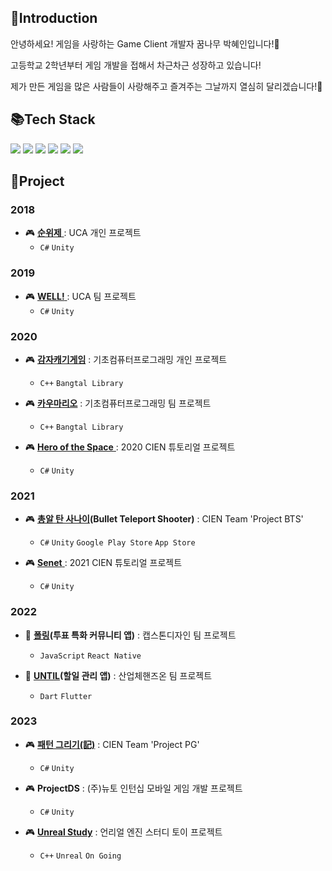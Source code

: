 
## 👏Introduction
안녕하세요! 게임을 사랑하는 Game Client 개발자 꿈나무 박혜인입니다!🌳

고등학교 2학년부터 게임 개발을 접해서 차근차근 성장하고 있습니다!

제가 만든 게임을 많은 사람들이 사랑해주고 즐겨주는 그날까지 열심히 달리겠습니다!🙆


## 📚Tech Stack
<img src="https://img.shields.io/badge/C%23-239120?style=flat&logo=Csharp&logoColor=white"/></a>
<img src="https://img.shields.io/badge/C++-00599C?style=flat&logo=Cplusplus&logoColor=white"/></a>
<img src="https://img.shields.io/badge/Java-007396?style=flat&logo=OpenJDK&logoColor=white"/></a>
<img src="https://img.shields.io/badge/Unity-FFFFFF?style=flat&logo=Unity&logoColor=black"/></a>
<img src="https://img.shields.io/badge/Unreal-0E1128?style=flat&logo=Unrealengine&logoColor=white"/></a>
<img src="https://img.shields.io/badge/Git-F05032?style=flat&logo=Git&logoColor=white"/>


## 🧩Project
### 2018
  - 🎮 [__순위제__ ](https://github.com/gpdls8370/ChickenHierarchy): UCA 개인 프로젝트
    - `C#` `Unity`
    
### 2019
  - 🎮 [__WELL!__ ](https://github.com/gpdls8370/WELL): UCA 팀 프로젝트
    - `C#` `Unity` 
    
### 2020
  - 🎮 [__감자캐기게임__](https://github.com/gpdls8370/Potato) : 기초컴퓨터프로그래밍 개인 프로젝트
    - `C++` `Bangtal Library`
   
  - 🎮 [__카우마리오__](https://github.com/gpdls8370/cauMario) : 기초컴퓨터프로그래밍 팀 프로젝트
    - `C++` `Bangtal Library`
  
  - 🎮 [__Hero of the Space__ ](https://github.com/gpdls8370/SpaceHero) : 2020 CIEN 튜토리얼 프로젝트
    - `C#` `Unity`
### 2021
  - 🎮 [__총알 탄 사나이__](https://github.com/sanon531/ProjectBTS)__(Bullet Teleport Shooter)__ : CIEN Team 'Project BTS'
    - `C#` `Unity` `Google Play Store` `App Store`
  
  - 🎮 [__Senet__ ](https://github.com/gpdls8370/Senet) : 2021 CIEN 튜토리얼 프로젝트
    - `C#` `Unity`
### 2022
  - 📱 [__폴링__](https://github.com/gpdls8370/polling-client)__(투표 특화 커뮤니티 앱)__ : 캡스톤디자인 팀 프로젝트
    - `JavaScript` `React Native`
   
  - 📱 [__UNTIL__](https://github.com/UNTIL-CAU/UNTIL-Flutter)__(할일 관리 앱)__ : 산업체핸즈온 팀 프로젝트
    - `Dart` `Flutter`
### 2023
  - 🎮 [__패턴 그리기(記)__](https://github.com/sanon531/PatternGrigi) : CIEN Team 'Project PG'
    - `C#` `Unity`
      
  - 🎮 __ProjectDS__ : (주)뉴토 인턴십 모바일 게임 개발 프로젝트
    - `C#` `Unity`
   
  - 🎮 [__Unreal Study__](https://github.com/gpdls8370/UnrealEngine_Study) : 언리얼 엔진 스터디 토이 프로젝트
    - `C++` `Unreal` `On Going`
